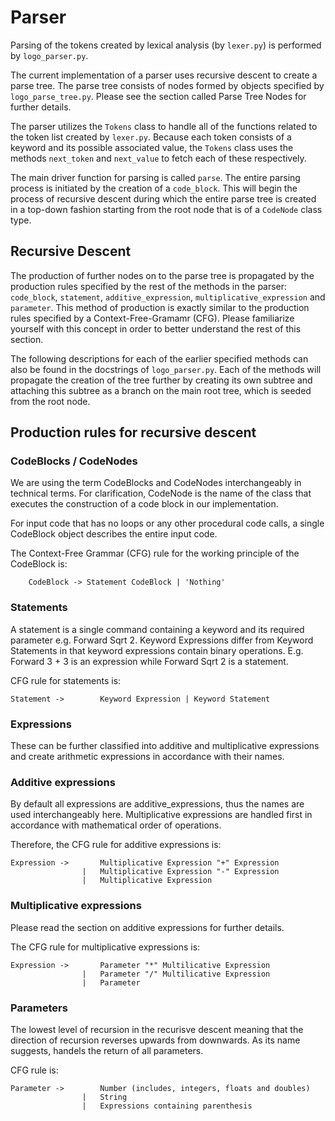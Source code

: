 # Parser

Parsing of the tokens created by lexical analysis (by ```lexer.py```) is performed by ```logo_parser.py```.

The current implementation of a parser uses recursive descent to create a parse tree.
The parse tree consists of nodes formed by objects specified by ```logo_parse_tree.py```.
Please see the section called Parse Tree Nodes for further details.

The parser utilizes the ```Tokens``` class to handle all of the functions related to the token list created by ```lexer.py```. Because each token consists of a keyword and its possible associated value, the ```Tokens``` class uses the methods ```next_token``` and ```next_value``` to fetch each of these respectively.

The main driver function for parsing is called ```parse```. The entire parsing process is initiated by the creation of a ```code_block```. This will begin the process of recursive descent during which the entire parse tree is created in a top-down fashion starting from the root node that is of a ```CodeNode``` class type.

## Recursive Descent

The production of further nodes on to the parse tree is propagated by the production rules specified by the rest of the methods in the parser: ```code_block```, ```statement```, ```additive_expression```, ```multiplicative_expression``` and ```parameter```. This method of production is exactly similar to the production rules specified by a Context-Free-Gramamr (CFG). Please familiarize yourself with this concept in order to better understand the rest of this section.

The following descriptions for each of the earlier specified methods can also be found in the docstrings of ```logo_parser.py```.
Each of the methods will propagate the creation of the tree further by creating its own subtree and attaching this subtree as a branch on the main root tree, which is seeded from the root node.

## Production rules for recursive descent

### CodeBlocks / CodeNodes

We are using the term CodeBlocks and CodeNodes interchangeably in technical terms. For clarification, CodeNode is the name of the class that executes the construction of a code block in our implementation.

For input code that has no loops or any other procedural code calls, a single CodeBlock object describes the entire input code.

The Context-Free Grammar (CFG) rule for the working principle of the CodeBlock is:

        CodeBlock -> Statement CodeBlock | 'Nothing'


### Statements

A statement is a single command containing a keyword and its required parameter e.g. Forward Sqrt 2.
Keyword Expressions differ from Keyword Statements in that keyword expressions contain binary operations.
E.g. Forward 3 + 3 is an expression while Forward Sqrt 2 is a statement.

CFG rule for statements is:

    Statement ->        Keyword Expression | Keyword Statement

### Expressions

These can be further classified into additive and multiplicative expressions and create arithmetic expressions in accordance with their names.

### Additive expressions
By default all expressions are additive_expressions, thus the names are used interchangeably here.
Multiplicative expressions are handled first in accordance with mathematical order of operations.

Therefore, the CFG rule for additive expressions is:

    Expression ->       Multiplicative Expression "+" Expression
                    |   Multiplicative Expression "-" Expression
                    |   Multiplicative Expression

### Multiplicative expressions

Please read the section on additive expressions for further details.

The CFG rule for multiplicative expressions is:

    Expression ->       Parameter "*" Multilicative Expression
                    |   Parameter "/" Multilicative Expression
                    |   Parameter

### Parameters

The lowest level of recursion in the recurisve descent meaning that the direction of recursion reverses upwards from downwards. As its name suggests, handels the return of all parameters.

CFG rule is:

    Parameter ->        Number (includes, integers, floats and doubles)
                    |   String
                    |   Expressions containing parenthesis

